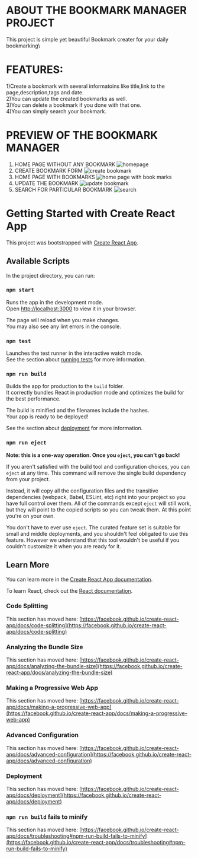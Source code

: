 # ABOUT THE BOOKMARK MANAGER PROJECT
This project is simple yet beautiful Bookmark creater for your daily bookmarking\
# FEATURES:
1)Create a bookmark with several informatoins like title,link to the page,description,tags and    date.\
2)You can update the created bookmarks as well.\
3)You can delete a bookmark if you done with that one.\
4)You can simply search your bookmark.

# PREVIEW OF THE BOOKMARK MANAGER
1) HOME PAGE WITHOUT ANY BOOKMARK
![homepage](https://user-images.githubusercontent.com/77785150/200056412-416c268f-839f-4b0b-94ad-cfc953c7d59a.png)
2) CREATE BOOKMARK FORM
![create bookmark](https://user-images.githubusercontent.com/77785150/200056549-40d95ab3-bc36-45dc-8552-c579181a67a3.png)
3) HOME PAGE WITH BOOKMARKS
![home page with book marks](https://user-images.githubusercontent.com/77785150/200056600-0f07b196-cd4d-46b9-b3d8-674136f71975.png)
4) UPDATE THE BOOKMARK
![update bookmark](https://user-images.githubusercontent.com/77785150/200056651-3426a3e2-8eb4-4a56-a2f3-103485d4bf8d.png)
5) SEARCH FOR PARTICULAR BOOKMARK
![search](https://user-images.githubusercontent.com/77785150/200056717-119db9d3-7bd4-4953-80c8-7db141efe132.png)

# Getting Started with Create React App

This project was bootstrapped with [Create React App](https://github.com/facebook/create-react-app).

## Available Scripts

In the project directory, you can run:

### `npm start`

Runs the app in the development mode.\
Open [http://localhost:3000](http://localhost:3000) to view it in your browser.

The page will reload when you make changes.\
You may also see any lint errors in the console.

### `npm test`

Launches the test runner in the interactive watch mode.\
See the section about [running tests](https://facebook.github.io/create-react-app/docs/running-tests) for more information.

### `npm run build`

Builds the app for production to the `build` folder.\
It correctly bundles React in production mode and optimizes the build for the best performance.

The build is minified and the filenames include the hashes.\
Your app is ready to be deployed!

See the section about [deployment](https://facebook.github.io/create-react-app/docs/deployment) for more information.

### `npm run eject`

**Note: this is a one-way operation. Once you `eject`, you can't go back!**

If you aren't satisfied with the build tool and configuration choices, you can `eject` at any time. This command will remove the single build dependency from your project.

Instead, it will copy all the configuration files and the transitive dependencies (webpack, Babel, ESLint, etc) right into your project so you have full control over them. All of the commands except `eject` will still work, but they will point to the copied scripts so you can tweak them. At this point you're on your own.

You don't have to ever use `eject`. The curated feature set is suitable for small and middle deployments, and you shouldn't feel obligated to use this feature. However we understand that this tool wouldn't be useful if you couldn't customize it when you are ready for it.

## Learn More

You can learn more in the [Create React App documentation](https://facebook.github.io/create-react-app/docs/getting-started).

To learn React, check out the [React documentation](https://reactjs.org/).

### Code Splitting

This section has moved here: [https://facebook.github.io/create-react-app/docs/code-splitting](https://facebook.github.io/create-react-app/docs/code-splitting)

### Analyzing the Bundle Size

This section has moved here: [https://facebook.github.io/create-react-app/docs/analyzing-the-bundle-size](https://facebook.github.io/create-react-app/docs/analyzing-the-bundle-size)

### Making a Progressive Web App

This section has moved here: [https://facebook.github.io/create-react-app/docs/making-a-progressive-web-app](https://facebook.github.io/create-react-app/docs/making-a-progressive-web-app)

### Advanced Configuration

This section has moved here: [https://facebook.github.io/create-react-app/docs/advanced-configuration](https://facebook.github.io/create-react-app/docs/advanced-configuration)

### Deployment

This section has moved here: [https://facebook.github.io/create-react-app/docs/deployment](https://facebook.github.io/create-react-app/docs/deployment)

### `npm run build` fails to minify

This section has moved here: [https://facebook.github.io/create-react-app/docs/troubleshooting#npm-run-build-fails-to-minify](https://facebook.github.io/create-react-app/docs/troubleshooting#npm-run-build-fails-to-minify)

